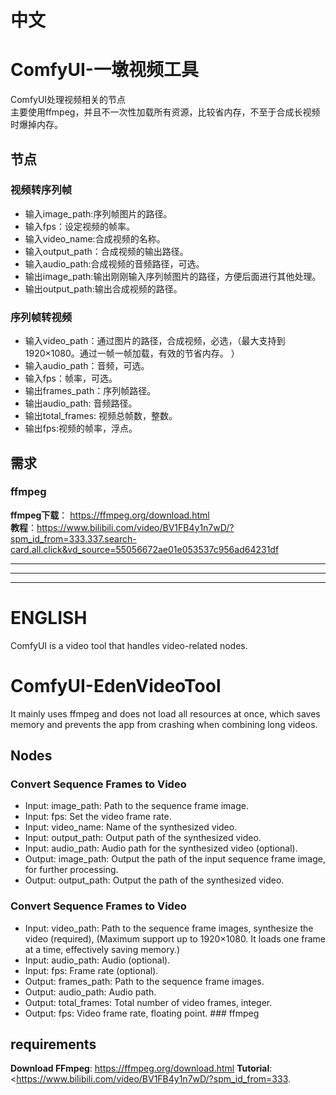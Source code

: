 # 中文
# ComfyUI-一墩视频工具
ComfyUI处理视频相关的节点  
主要使用ffmpeg，并且不一次性加载所有资源，比较省内存，不至于合成长视频时爆掉内存。

## 节点  
### 视频转序列帧
* 输入image_path:序列帧图片的路径。
* 输入fps：设定视频的帧率。
* 输入video_name:合成视频的名称。
* 输入output_path：合成视频的输出路径。
* 输入audio_path:合成视频的音频路径，可选。
* 输出image_path:输出刚刚输入序列帧图片的路径，方便后面进行其他处理。
* 输出output_path:输出合成视频的路径。
### 序列帧转视频 
* 输入video_path：通过图片的路径，合成视频，必选，（最大支持到1920×1080。通过一帧一帧加载，有效的节省内存。 ） 
* 输入audio_path：音频，可选。
* 输入fps：帧率，可选。  
* 输出frames_path：序列帧路径。
* 输出audio_path: 音频路径。
* 输出total_frames: 视频总帧数，整数。
* 输出fps:视频的帧率，浮点。
   
## 需求  
### ffmpeg
**ffmpeg下载**： https://ffmpeg.org/download.html    
**教程**：https://www.bilibili.com/video/BV1FB4y1n7wD/?spm_id_from=333.337.search-card.all.click&vd_source=55056672ae01e053537c956ad64231df

 ---
 ---
 ---
 
# ENGLISH
ComfyUI is a video tool that handles video-related nodes.
# ComfyUI-EdenVideoTool
It mainly uses ffmpeg and does not load all resources at once, which saves memory and prevents the app from crashing when combining long videos.
    
## Nodes
### Convert Sequence Frames to Video
* Input: image\_path: Path to the sequence frame image.
* Input: fps: Set the video frame rate.
* Input: video\_name: Name of the synthesized video.
* Input: output\_path: Output path of the synthesized video.
* Input: audio\_path: Audio path for the synthesized video (optional).
* Output: image\_path: Output the path of the input sequence frame image, for further processing.
* Output: output\_path: Output the path of the synthesized video.
### Convert Sequence Frames to Video
* Input: video\_path: Path to the sequence frame images, synthesize the video (required), (Maximum support up to 1920×1080. It loads one frame at a time, effectively saving memory.)
* Input: audio\_path: Audio (optional).
* Input: fps: Frame rate (optional).
* Output: frames\_path: Path to the sequence frame images.
* Output: audio\_path: Audio path.
* Output: total\_frames: Total number of video frames, integer.
* Output: fps: Video frame rate, floating point. ### ffmpeg
    
## requirements
**Download FFmpeg**: <https://ffmpeg.org/download.html>
**Tutorial**: <https://www.bilibili.com/video/BV1FB4y1n7wD/?spm_id_from=333.

